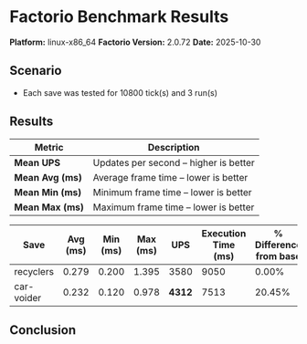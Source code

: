 # Factorio Benchmark Results

**Platform:** linux-x86_64
**Factorio Version:** 2.0.72
**Date:** 2025-10-30

## Scenario
* Each save was tested for 10800 tick(s) and 3 run(s)

## Results
| Metric            | Description                           |
| ----------------- | ------------------------------------- |
| **Mean UPS**      | Updates per second – higher is better |
| **Mean Avg (ms)** | Average frame time – lower is better  |
| **Mean Min (ms)** | Minimum frame time – lower is better  |
| **Mean Max (ms)** | Maximum frame time – lower is better  |

| Save | Avg (ms) | Min (ms) | Max (ms) | UPS | Execution Time (ms) | % Difference from base |
|------|----------|----------|----------|-----|---------------------|------------------------|
| recyclers | 0.279 | 0.200 | 1.395 | 3580 | 9050 | 0.00% |
| car-voider | 0.232 | 0.120 | 0.978 | **4312** | 7513 | 20.45% |

## Conclusion
